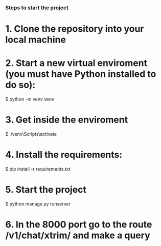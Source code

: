 ### Steps to start the project

# 1. Clone the repository into your local machine

# 2. Start a new virtual enviroment (you must have Python installed to do so):
$ python -m venv venv

# 3. Get inside the enviroment
$ .\venv\Scripts\activate

# 4. Install the requirements:
$ pip install -r requirements.txt

# 5. Start the project
$ python manage.py runserver

# 6. In the 8000 port go to the route /v1/chat/xtrim/ and make a query